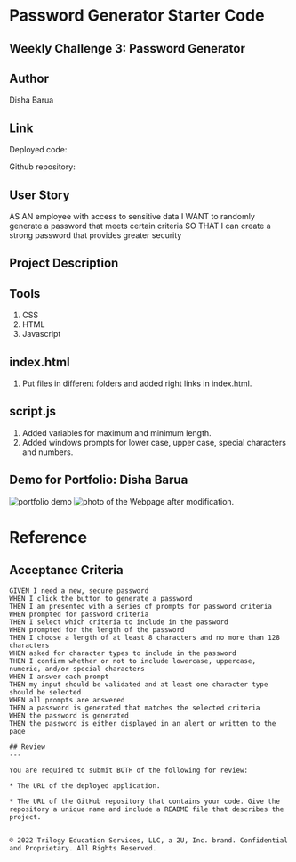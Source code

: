 # Password Generator Starter Code
## Weekly Challenge 3: Password Generator

## Author
Disha Barua

## Link
Deployed code: 

Github repository:

## User Story
AS AN employee with access to sensitive data
I WANT to randomly generate a password that meets certain criteria
SO THAT I can create a strong password that provides greater security


## Project Description


## Tools
1. CSS
2. HTML
3. Javascript


## index.html
1. Put files in different folders and added right links in index.html.

## script.js
1. Added variables for maximum and minimum length.
2. Added windows prompts for lower case, upper case, special characters and numbers.


## Demo for Portfolio: Disha Barua
![portfolio demo](./assets/images/pass-gen.gif)
![photo of the Webpage after modification.](./assets/images/pass-gen.png)




# Reference
## Acceptance Criteria

```
GIVEN I need a new, secure password
WHEN I click the button to generate a password
THEN I am presented with a series of prompts for password criteria
WHEN prompted for password criteria
THEN I select which criteria to include in the password
WHEN prompted for the length of the password
THEN I choose a length of at least 8 characters and no more than 128 characters
WHEN asked for character types to include in the password
THEN I confirm whether or not to include lowercase, uppercase, numeric, and/or special characters
WHEN I answer each prompt
THEN my input should be validated and at least one character type should be selected
WHEN all prompts are answered
THEN a password is generated that matches the selected criteria
WHEN the password is generated
THEN the password is either displayed in an alert or written to the page

## Review
---

You are required to submit BOTH of the following for review:

* The URL of the deployed application.

* The URL of the GitHub repository that contains your code. Give the repository a unique name and include a README file that describes the project.

- - -
© 2022 Trilogy Education Services, LLC, a 2U, Inc. brand. Confidential and Proprietary. All Rights Reserved.